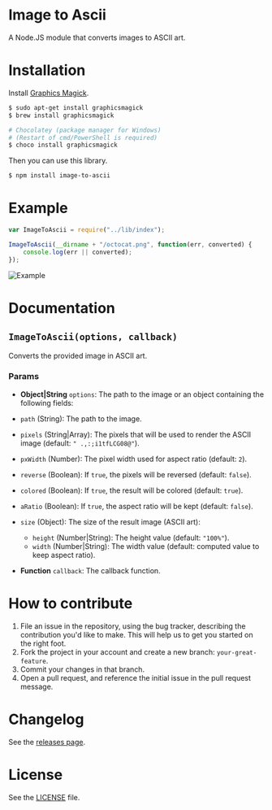 Image to Ascii
==============
A Node.JS module that converts images to ASCII art.

# Installation
Install [Graphics Magick](http://www.graphicsmagick.org/).

```sh
$ sudo apt-get install graphicsmagick
$ brew install graphicsmagick

# Chocolatey (package manager for Windows)
# (Restart of cmd/PowerShell is required)
$ choco install graphicsmagick
```

Then you can use this library.

```sh
$ npm install image-to-ascii
```

# Example

```js
var ImageToAscii = require("../lib/index");

ImageToAscii(__dirname + "/octocat.png", function(err, converted) {
    console.log(err || converted);
});
```

![Example](http://i.imgur.com/sjowkpL.png)

# Documentation
## `ImageToAscii(options, callback)`
Converts the provided image in ASCII art.

### Params
- **Object|String** `options`: The path to the image or an object containing the following fields:
 - `path` (String): The path to the image.
 - `pixels` (String|Array): The pixels that will be used to render the ASCII image (default: `" .,:;i1tfLCG08@"`).
 - `pxWidth` (Number): The pixel width used for aspect ratio (default: `2`).
 - `reverse` (Boolean): If `true`, the pixels will be reversed (default: `false`).
 - `colored` (Boolean): If `true`, the result will be colored (default: `true`).
 - `aRatio` (Boolean): If `true`, the aspect ratio will be kept (default: `false`).
 - `size` (Object): The size of the result image (ASCII art):
    - `height` (Number|String): The height value (default: `"100%"`).
    - `width` (Number|String): The width value (default: computed value to keep aspect ratio).

- **Function** `callback`: The callback function.


# How to contribute
1. File an issue in the repository, using the bug tracker, describing the
   contribution you'd like to make. This will help us to get you started on the
   right foot.
2. Fork the project in your account and create a new branch:
   `your-great-feature`.
3. Commit your changes in that branch.
4. Open a pull request, and reference the initial issue in the pull request
   message.

# Changelog
See the [releases page](https://github.com/IonicaBizau/image-to-ascii/releases).

# License
See the [LICENSE](./LICENSE) file.
